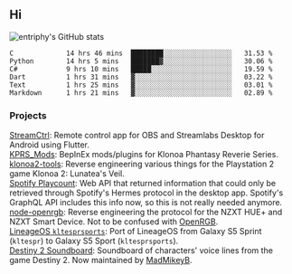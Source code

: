 ## Hi
![entriphy's GitHub stats](https://github-readme-stats.vercel.app/api?username=entriphy&show_icons=true&title_color=2196F3&bg_color=212121&text_color=FAFAFA&hide_border=true)
<!--START_SECTION:waka-->

```text
C             14 hrs 46 mins  ████████░░░░░░░░░░░░░░░░░   31.53 %
Python        14 hrs 5 mins   ███████▓░░░░░░░░░░░░░░░░░   30.06 %
C#            9 hrs 10 mins   █████░░░░░░░░░░░░░░░░░░░░   19.59 %
Dart          1 hrs 31 mins   ▓░░░░░░░░░░░░░░░░░░░░░░░░   03.22 %
Text          1 hrs 25 mins   ▓░░░░░░░░░░░░░░░░░░░░░░░░   03.01 %
Markdown      1 hrs 21 mins   ▓░░░░░░░░░░░░░░░░░░░░░░░░   02.89 %
```

<!--END_SECTION:waka-->
### Projects
[StreamCtrl](https://play.google.com/store/apps/details?id=dev.t4ils.obs_remote): Remote control app for OBS and Streamlabs Desktop for Android using Flutter.<br>
[KPRS_Mods](https://github.com/entriphy/KPRS_Mods): BepInEx mods/plugins for Klonoa Phantasy Reverie Series.<br>
[klonoa2-tools](https://github.com/entriphy/klonoa2-tools): Reverse engineering various things for the Playstation 2 game Klonoa 2: Lunatea's Veil.<br>
[Spotify Playcount](https://github.com/entriphy/sp-playcount-librespot): Web API that returned information that could only be retrieved through Spotify's Hermes protocol in the desktop app. Spotify's GraphQL API includes this info now, so this is not really needed anymore.<br>
[node-openrgb](https://github.com/entriphy/node-openrgb): Reverse engineering the protocol for the NZXT HUE+ and NZXT Smart Device. Not to be confused with [OpenRGB](https://gitlab.com/CalcProgrammer1/OpenRGB).<br>
[LineageOS `kltesprsports`](https://github.com/entriphy/android_device_samsung_kltesprsports): Port of LineageOS from Galaxy S5 Sprint (`kltespr`) to Galaxy S5 Sport (`kltesprsports`).<br>
[Destiny 2 Soundboard](https://github.com/entriphy/Destiny2-Soundboard): Soundboard of characters' voice lines from the game Destiny 2. Now maintained by [MadMikeyB](https://github.com/MadMikeyB/Destiny2-Soundboard).
